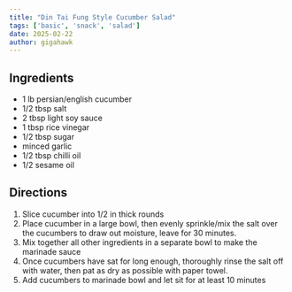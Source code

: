 ```yaml
---
title: "Din Tai Fung Style Cucumber Salad"
tags: ['basic', 'snack', 'salad']
date: 2025-02-22
author: gigahawk
---
```


## Ingredients

- 1 lb persian/english cucumber
- 1/2 tbsp salt
- 2 tbsp light soy sauce
- 1 tbsp rice vinegar
- 1/2 tbsp sugar
- minced garlic
- 1/2 tbsp chilli oil
- 1/2 sesame oil

## Directions

1. Slice cucumber into 1/2 in thick rounds
2. Place cucumber in a large bowl, then evenly sprinkle/mix the salt over the cucumbers to draw out moisture, leave for 30 minutes.
3. Mix together all other ingredients in a separate bowl to make the marinade sauce
4. Once cucumbers have sat for long enough, thoroughly rinse the salt off with water, then pat as dry as possible with paper towel.
5. Add cucumbers to marinade bowl and let sit for at least 10 minutes
